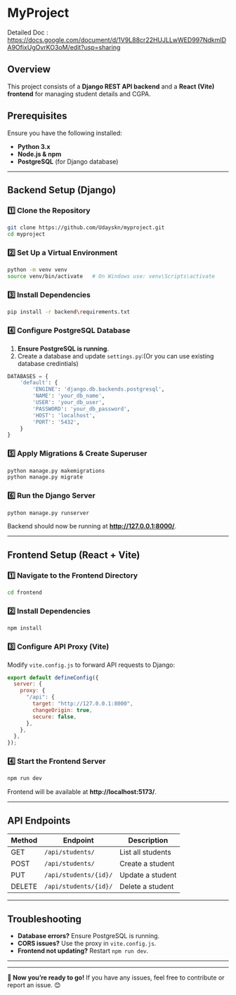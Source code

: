 # MyProject

Detailed Doc : https://docs.google.com/document/d/1V9L88cr22HUJLLwWED997NdkmIDA9OfixUgOvrKO3oM/edit?usp=sharing
## Overview
This project consists of a **Django REST API backend** and a **React (Vite) frontend** for managing student details and CGPA.

## Prerequisites
Ensure you have the following installed:
- **Python 3.x**
- **Node.js & npm**
- **PostgreSQL** (for Django database)

---

## Backend Setup (Django)

### 1️⃣ Clone the Repository
```sh
git clone https://github.com/Udayskn/myproject.git
cd myproject
```

### 2️⃣ Set Up a Virtual Environment
```sh
python -m venv venv
source venv/bin/activate   # On Windows use: venv\Scripts\activate
```

### 3️⃣ Install Dependencies
```sh
pip install -r backend\requirements.txt
```

### 4️⃣ Configure PostgreSQL Database
1. **Ensure PostgreSQL is running**.
2. Create a database and update `settings.py`:(Or you can use existing database credintials)
```python
DATABASES = {
    'default': {
        'ENGINE': 'django.db.backends.postgresql',
        'NAME': 'your_db_name',
        'USER': 'your_db_user',
        'PASSWORD': 'your_db_password',
        'HOST': 'localhost',
        'PORT': '5432',
    }
}
```

### 5️⃣ Apply Migrations & Create Superuser
```sh
python manage.py makemigrations
python manage.py migrate
```

### 6️⃣ Run the Django Server
```sh
python manage.py runserver
```
Backend should now be running at **http://127.0.0.1:8000/**.

---

## Frontend Setup (React + Vite)

### 1️⃣ Navigate to the Frontend Directory
```sh
cd frontend
```

### 2️⃣ Install Dependencies
```sh
npm install
```

### 3️⃣ Configure API Proxy (Vite)
Modify `vite.config.js` to forward API requests to Django:
```javascript
export default defineConfig({
  server: {
    proxy: {
      "/api": {
        target: "http://127.0.0.1:8000",
        changeOrigin: true,
        secure: false,
      },
    },
  },
});
```

### 4️⃣ Start the Frontend Server
```sh
npm run dev
```
Frontend will be available at **http://localhost:5173/**.

---



## API Endpoints
| Method | Endpoint         | Description          |
|--------|----------------|---------------------|
| GET    | `/api/students/` | List all students  |
| POST   | `/api/students/` | Create a student   |
| PUT    | `/api/students/{id}/` | Update a student  |
| DELETE | `/api/students/{id}/` | Delete a student  |

---

## Troubleshooting
- **Database errors?** Ensure PostgreSQL is running.
- **CORS issues?** Use the proxy in `vite.config.js`.
- **Frontend not updating?** Restart `npm run dev`.

---


---

**🚀 Now you’re ready to go!** If you have any issues, feel free to contribute or report an issue. 😊

